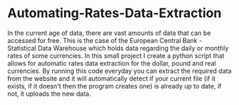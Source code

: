 # Automating-Rates-Data-Extraction
In the current age of data, there are vast amounts of data that can be accessed for free. This is the case of the European Central Bank - Statistical Data Warehouse which holds data regarding the daily or monthly rates of some currencies. In this small project I create a python script that allows for automatic rates data extraction for the dollar, pound and real currencies. By running this code everyday you can extract the required data from the website and it will automatically detect if your current file (if it exists, if it doesn't then the program creates one) is already up to date, if not, it uploads the new data. 

